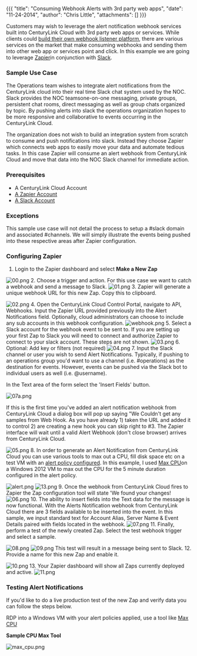 {{{
  "title": "Consuming Webhook Alerts with 3rd party web apps",
  "date": "11-24-2014",
  "author": "Chris Little",
  "attachments": []
}}}

Customers may wish to leverage the alert notification webhook services built into CenturyLink Cloud with 3rd party web apps or services. While clients could [build their own webhook listener platform](configuring-webhooks-and-consuming-notifications.md), there are various services on the market that make consuming webhooks and sending them into other web app or services point and click. In this example we are going to leverage <a href="http://zapier.com">Zapier</a>in conjunction with <a href="http://slack.com/">Slack</a>.

### Sample Use Case

The Operations team wishes to integrate alert notifications from the CenturyLink cloud into their real time Slack chat system used by the NOC. Slack provides the NOC teamsone-on-one messaging, private groups, persistent chat rooms, direct messaging as well as group chats organized by topic. By pushing alerts into slack the operations organization hopes to be more responsive and collaborative to events occurring in the CenturyLink Cloud.

The organization does not wish to build an integration system from scratch to consume and push notifications into slack. Instead they choose Zapier which connects web apps to easily move your data and automate tedious tasks. In this case Zapier will consume an alert webhook from CenturyLink Cloud and move that data into the NOC Slack channel for immediate action.

### Prerequisites

* A CenturyLink Cloud Account</li>
* <a href="http://www.zapier.com">A Zapier Account</a>
* <a href="http://www.slack.com">A Slack Account</a>

### Exceptions

This sample use case will not detail the process to setup a #slack domain and associated #channels. We will simply illustrate the events being pushed into these respective areas after Zapier configuration.

### Configuring Zapier
1. Login to the Zapier dashboard and select <strong>Make a New Zap</strong>
<img src="https://t3n.zendesk.com/attachments/token/OK4lR5ujJXXROLpMShvuZMq8n/?name=00.png" alt="00.png" />
2. Choose a trigger and action. For this use case we want to catch a webhook and send a message to Slack.
<img src="https://t3n.zendesk.com/attachments/token/kSgv8yaBXVSkK3d1JoB8silkK/?name=01.png" alt="01.png" />
3. Zapier will generate a unique webhook URL for this new Zap. Copy this to clipboard.</p>
<img src="https://t3n.zendesk.com/attachments/token/tS6zWlON1SuoGr2zHAxvEZAaV/?name=02.png" alt="02.png" />
4. Open the CenturyLink Cloud Control Portal, navigate to API, Webhooks. Input the Zapier URL provided previously into the Alert Notifications field. Optionally, cloud administrators can choose to include any sub accounts in this webhook configuration.
<img src="https://t3n.zendesk.com/attachments/token/zUbmvzFwXjdzxkntKqWoVsbzD/?name=webhook.png" alt="webhook.png" />
5. Select a Slack account for the webhook event to be sent to. If you are setting up your first Zap to Slack you will need to connect and authorize Zapier to connect to your slack account. These steps are not shown.
<img src="https://t3n.zendesk.com/attachments/token/i9pvEQVTxNLoTZHFChjxojHvu/?name=03.png" alt="03.png" />
6. Optional: Add key or filters (not required)
<img src="https://t3n.zendesk.com/attachments/token/3ipLnDTLacNGaNS2m6C5owKPk/?name=04.png" alt="04.png" />
7. Input the Slack channel or user you wish to send Alert Notifications. Typically, if pushing to an operations group you'd want to use a channel (i.e. #operations) as the destination for events. However, events can be pushed via the Slack bot to individual users as well (i.e. @username).
<p>In the Text area of the form select the 'Insert Fields' button. </p>
<img src="https://t3n.zendesk.com/attachments/token/6jdOLv9Eb73vQ57IhiVx0l61E/?name=07a.png" alt="07a.png" />
<p>If this is the first time you've added an alert notification webhook from CenturyLink Cloud a dialog box will pop up saying "We Couldn't get any samples from Web Hook. As you have already 1) taken the URL and added it to control 2) are creating a new hook you can skip right to #3. The Zapier interface will wait until a valid Alert Webhook (don't close browser) arrives from CenturyLink Cloud.</p>
<img src="https://t3n.zendesk.com/attachments/token/U5stj1xY7cjRYwWOh6VWBMb2g/?name=05.png" alt="05.png" />
8. In order to generate an Alert Notification from CenturyLink Cloud you can use various tools to max out a CPU, fill disk space etc on a test VM with an <a href="https://t3n.zendesk.com/entries/27202824-Cloud-Server-Alerting-FAQ" target="_blank">alert policy configured</a>.
In this example, I used <a href="http://sourceforge.net/projects/max-cpu/" target="_blank">Max CPU</a>on a Windows 2012 VM to max out the CPU for the 5 minute duration configured in the alert policy.</p>
<img src="https://t3n.zendesk.com/attachments/token/BjgoVoLsdu4GVSDXruLdCECiK/?name=alert.png" alt="alert.png" />
<img src="https://t3n.zendesk.com/attachments/token/oxlbPAKqHWna6BO8PUj500LmO/?name=13.png" alt="13.png" />
9. Once the webhook from CenturyLink Cloud fires to Zapier the Zap configuration tool will state 'We found your changes!
<img src="https://t3n.zendesk.com/attachments/token/Ek0aNEaCD55VqoIOsVtkEzoGf/?name=06.png" alt="06.png" />
10. The ability to insert fields into the Text data for the message is now functional. With the Alerts Notification webhook from CenturyLink Cloud there are 3 fields available to be inserted into the event. In this sample, we input standard text for Account Alias, Server Name &amp; Event Details paired with fields located in the webhook.
<img src="https://t3n.zendesk.com/attachments/token/M00gY85RCLrb4Ru9Yas0ROLDm/?name=07.png" alt="07.png" />
11. Finally, perform a test of the newly created Zap. Select the test webhook trigger and select a sample.</p>
<img src="https://t3n.zendesk.com/attachments/token/PnKnZIXgQGuorcnyLTAACuZkh/?name=08.png" alt="08.png" />
<img src="https://t3n.zendesk.com/attachments/token/cnMejts5lywOt4z0D5QOTAXvU/?name=09.png" alt="09.png" />
This test will result in a message being sent to Slack.
12. Provide a name for this new Zap and enable it.</p>
<img src="https://t3n.zendesk.com/attachments/token/6K8b7lMhiPgU0kx9W0yIVkQU7/?name=10.png" alt="10.png" />
13. Your Zapier dashboard will show all Zaps currently deployed and active.
<img src="https://t3n.zendesk.com/attachments/token/pqCDwDI68ezrJHn4bc5qwVODg/?name=11.png" alt="11.png" />

### Testing Alert Notifications

If you'd like to do a live production test of the new Zap and verify data you can follow the steps below.

RDP into a Windows VM with your alert policies applied, use a tool like <a href="http://sourceforge.net/projects/max-cpu/">Max CPU</a>

<strong>Sample CPU Max Tool</strong>

<img src="https://t3n.zendesk.com/attachments/token/mtMYhlgmTFy0YSa6sfKJnQWtx/?name=max+cpu.png" alt="max_cpu.png" />
